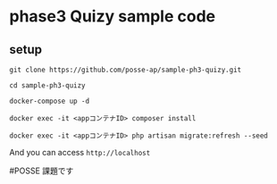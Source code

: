 # phase3 Quizy sample code

## setup

`git clone https://github.com/posse-ap/sample-ph3-quizy.git`

`cd sample-ph3-quizy`

`docker-compose up -d`

`docker exec -it <appコンテナID> composer install`

`docker exec -it <appコンテナID> php artisan migrate:refresh --seed`

And you can access `http://localhost`

#POSSE 課題です
